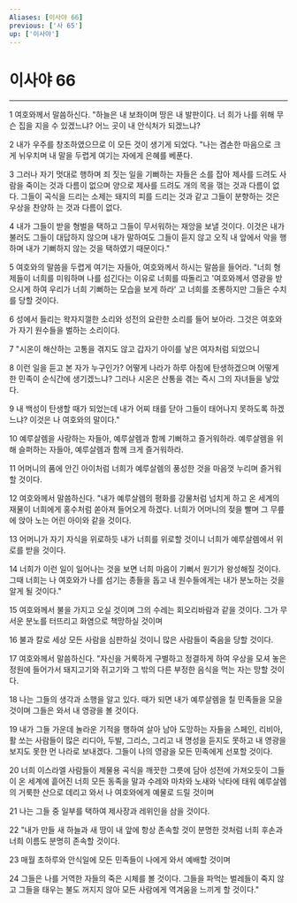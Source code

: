 ```yaml
---
Aliases: [이사야 66]
previous: ['사 65']
up: ['이사야']
---
```

# 이사야 66

***


1 여호와께서 말씀하신다. "하늘은 내 보좌이며 땅은 내 발판이다. 너 희가 나를 위해 무슨 집을 지을 수 있겠느냐? 어느 곳이 내 안식처가 되겠느냐? 

2 내가 우주를 창조하였으므로 이 모든 것이 생기게 되었다. "나는 겸손한 마음으로 크게 뉘우치며 내 말을 두렵게 여기는 자에게 은혜를 베푼다. 

3 그러나 자기 멋대로 행하며 죄 짓는 일을 기뻐하는 자들은 소를 잡아 제사를 드려도 사람을 죽이는 것과 다름이 없으며 양으로 제사를 드려도 개의 목을 꺾는 것과 다름이 없다. 그들이 곡식을 드리는 소제는 돼지의 피를 드리는 것과 같고 그들이 분향하는 것은 우상을 찬양하 는 것과 다름이 없다. 

4 내가 그들이 받을 형벌을 택하고 그들이 무서워하는 재앙을 보낼 것이다. 이것은 내가 불러도 그들이 대답하지 않으며 내가 말하여도 그들이 듣지 않고 오직 내 앞에서 악을 행하며 내가 기뻐하지 않는 것을 택하였기 때문이다." 

5 여호와의 말씀을 두렵게 여기는 자들아, 여호와께서 하시는 말씀을 들어라. "너희 형제들이 너희를 미워하며 나를 섬긴다는 이유로 너희를 따돌리고 '여호와께서 영광을 받으시게 하여 우리가 너희 기뻐하는 모습을 보게 하라' 고 너희를 조롱하지만 그들은 수치를 당할 것이다. 

6 성에서 들리는 왁자지껄한 소리와 성전의 요란한 소리를 들어 보아라. 그것은 여호와가 자기 원수들을 벌하는 소리이다. 

7 "시온이 해산하는 고통을 겪지도 않고 갑자기 아이를 낳은 여자처럼 되었으니 

8 이런 일을 듣고 본 자가 누구인가? 어떻게 나라가 하루 아침에 탄생하겠으며 어떻게 한 민족이 순식간에 생기겠느냐? 그러나 시온은 산통을 겪는 즉시 그의 자녀들을 낳았다. 

9 내 백성이 탄생할 때가 되었는데 내가 어찌 태를 닫아 그들이 태어나지 못하도록 하겠느냐? 이것은 나 여호와의 말이다." 

10 예루살렘을 사랑하는 자들아, 예루살렘과 함께 기뻐하고 즐거워하라. 예루살렘을 위해 슬퍼하는 자들아, 예루살렘과 함께 크게 즐거워하라. 

11 어머니의 품에 안긴 아이처럼 너희가 예루살렘의 풍성한 것을 마음껏 누리며 즐거워할 것이다. 

12 여호와께서 말씀하신다. "내가 예루살렘의 평화를 강물처럼 넘치게 하고 온 세계의 재물이 너희에게 홍수처럼 쏟아져 들어오게 하겠다. 너희가 어머니의 젖을 빨며 그 무릎에 앉아 노는 어린 아이와 같을 것이다. 

13 어머니가 자기 자식을 위로하듯 내가 너희를 위로할 것이니 너희가 예루살렘에서 위로를 받을 것이다. 

14 너희가 이런 일이 일어나는 것을 보면 너희 마음이 기뻐서 원기가 왕성해질 것이다. 그때 너희는 나 여호와가 나를 섬기는 종들을 돕고 내 원수들에게는 내가 분노하는 것을 알게 될 것이다." 

15 여호와께서 불을 가지고 오실 것이며 그의 수레는 회오리바람과 같을 것이다. 그가 무서운 분노를 터뜨리고 화염으로 책망하실 것이며 

16 불과 칼로 세상 모든 사람을 심판하실 것이니 많은 사람들이 죽음을 당할 것이다. 

17 여호와께서 말씀하신다. "자신을 거룩하게 구별하고 정결하게 하여 우상을 모셔 놓은 정원에 들어가서 돼지고기와 쥐고기와 그 밖의 다른 부정한 음식을 먹는 자는 망할 것이다. 

18 나는 그들의 생각과 소행을 알고 있다. 때가 되면 내가 예루살렘을 칠 민족들을 모을 것이며 그들은 와서 내 영광을 볼 것이다. 

19 내가 그들 가운데 놀라운 기적을 행하여 살아 남아 도망하는 자들을 스페인, 리비아, 활 쏘는 사람들이 많은 리디아, 두발, 그리스, 그리고 내 명성을 듣지도 못하고 내 영광을 보지도 못한 먼 나라로 보내겠다. 그들이 나의 영광을 모든 민족에게 선포할 것이다. 

20 너희 이스라엘 사람들이 제물용 곡식을 깨끗한 그릇에 담아 성전에 가져오듯이 그들이 온 세계에 흩어진 너희 모든 동족을 말과 수레와 마차와 노새와 낙타에 태워 예루살렘의 거룩한 산으로 데리고 와서 나 여호와에게 예물로 드릴 것이며 

21 나는 그들 중 일부를 택하여 제사장과 레위인을 삼을 것이다. 

22 "내가 만들 새 하늘과 새 땅이 내 앞에 항상 존속할 것이 분명한 것처럼 너희 후손과 너희 이름도 분명히 존속할 것이다. 

23 매월 초하루와 안식일에 모든 민족들이 나에게 와서 예배할 것이며 

24 그들은 나를 거역한 자들의 죽은 시체를 볼 것이다. 그들을 파먹는 벌레들이 죽지 않고 그들을 태우는 불도 꺼지지 않아 모든 사람에게 역겨움을 느끼게 할 것이다."
